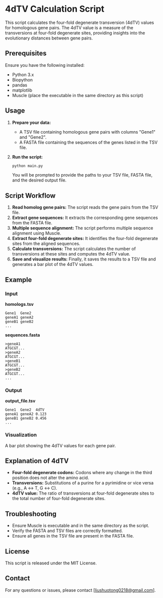 # 4dTV Calculation Script

This script calculates the four-fold degenerate transversion (4dTV) values for homologous gene pairs. The 4dTV value is a measure of the transversions at four-fold degenerate sites, providing insights into the evolutionary distances between gene pairs.

## Prerequisites

Ensure you have the following installed:
- Python 3.x
- Biopython
- pandas
- matplotlib
- Muscle (place the executable in the same directory as this script)

## Usage

1. **Prepare your data:**
   - A TSV file containing homologous gene pairs with columns "Gene1" and "Gene2".
   - A FASTA file containing the sequences of the genes listed in the TSV file.

2. **Run the script:**

   ```bash
   python main.py
   ```

   You will be prompted to provide the paths to your TSV file, FASTA file, and the desired output file.

## Script Workflow

1. **Read homolog gene pairs:** The script reads the gene pairs from the TSV file.
2. **Extract gene sequences:** It extracts the corresponding gene sequences from the FASTA file.
3. **Multiple sequence alignment:** The script performs multiple sequence alignment using Muscle.
4. **Extract four-fold degenerate sites:** It identifies the four-fold degenerate sites from the aligned sequences.
5. **Calculate transversions:** The script calculates the number of transversions at these sites and computes the 4dTV value.
6. **Save and visualize results:** Finally, it saves the results to a TSV file and generates a bar plot of the 4dTV values.

## Example

### Input

**homologs.tsv**

```
Gene1  Gene2
geneA1 geneA2
geneB1 geneB2
...
```

**sequences.fasta**

```
>geneA1
ATGCGT...
>geneA2
ATGCGT...
>geneB1
ATGCGT...
>geneB2
ATGCGT...
...
```

### Output

**output_file.tsv**

```
Gene1  Gene2  4dTV
geneA1 geneA2 0.123
geneB1 geneB2 0.456
...
```

### Visualization

A bar plot showing the 4dTV values for each gene pair.

## Explanation of 4dTV

- **Four-fold degenerate codons:** Codons where any change in the third position does not alter the amino acid.
- **Transversions:** Substitutions of a purine for a pyrimidine or vice versa (e.g., A ↔ T, G ↔ C).
- **4dTV value:** The ratio of transversions at four-fold degenerate sites to the total number of four-fold degenerate sites.

## Troubleshooting

- Ensure Muscle is executable and in the same directory as the script.
- Verify the FASTA and TSV files are correctly formatted.
- Ensure all genes in the TSV file are present in the FASTA file.

## License

This script is released under the MIT License.

## Contact

For any questions or issues, please contact [liushuotong0218@gmail.com].
